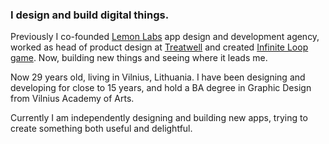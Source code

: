 ### I design and build digital things.

Previously I co-founded [Lemon Labs](http://lemonlabs.co) app design and development agency, worked as head of product design at [Treatwell](https://www.treatwell.co.uk) and created [Infinite Loop game](https://loopgame.co). Now, building new things and seeing where it leads me.

Now 29 years old, living in Vilnius, Lithuania. I have been designing and developing for close to 15 years, and hold a BA degree in Graphic Design from Vilnius Academy of Arts.

Currently I am independently designing and building new apps, trying to create something both useful and delightful.

<!--
**lekevicius/lekevicius** is a ✨ _special_ ✨ repository because its `README.md` (this file) appears on your GitHub profile.

Here are some ideas to get you started:

- 🔭 I’m currently working on ...
- 🌱 I’m currently learning ...
- 👯 I’m looking to collaborate on ...
- 🤔 I’m looking for help with ...
- 💬 Ask me about ...
- 📫 How to reach me: ...
- 😄 Pronouns: ...
- ⚡ Fun fact: ...
-->
